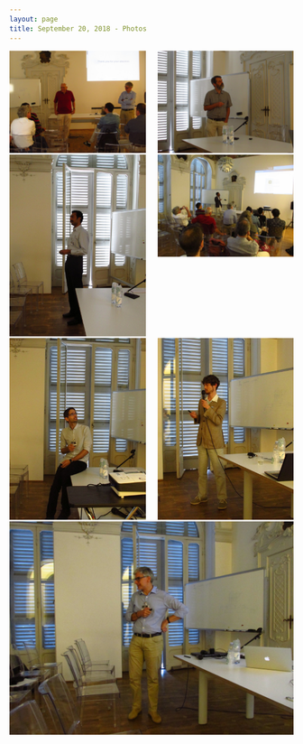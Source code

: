 ```yaml
---
layout: page
title: September 20, 2018 - Photos
---
```


<div class="columns">
	<div class="column" style="width: 250px;">
		<div class="box">
			<a href="/assets/images/photos/20180920/20180920-083905.JPG">
				<img src="/assets/images/photos/20180920/20180920-083905.JPG">
			</a>
		</div>
	</div>
	<div class="column" style="width: 250px;">
		<div class="box">
			<a href="/assets/images/photos/20180920/20180920-102743.JPG">
				<img src="/assets/images/photos/20180920/20180920-102743.JPG">
			</a>
		</div>
	</div>
</div>
<div class="columns">
	<div class="column" style="width: 250px;">
		<div class="box">
			<a href="/assets/images/photos/20180920/20180920-111920.JPG">
				<img src="/assets/images/photos/20180920/20180920-111920.JPG">
			</a>
		</div>
	</div>
	<div class="column" style="width: 250px;">
		<div class="box">
			<a href="/assets/images/photos/20180920/20180920-131520.JPG">
				<img src="/assets/images/photos/20180920/20180920-131520.JPG">
			</a>
		</div>
	</div>
</div>
<div class="columns">
	<div class="column" style="width: 250px;">
		<div class="box">
			<a href="/assets/images/photos/20180920/20180920-133402.JPG">
				<img src="/assets/images/photos/20180920/20180920-133402.JPG">
			</a>
		</div>
	</div>
	<div class="column" style="width: 250px;">
		<div class="box">
			<a href="/assets/images/photos/20180920/20180920-150209.JPG">
				<img src="/assets/images/photos/20180920/20180920-150209.JPG">
			</a>
		</div>
	</div>
</div>
<div class="columns">
	<div class="column" style="width: 250px;">
		<div class="box">
			<a href="/assets/images/photos/20180920/20180920-153208.JPG">
				<img src="/assets/images/photos/20180920/20180920-153208.JPG">
			</a>
		</div>
	</div>
</div>
